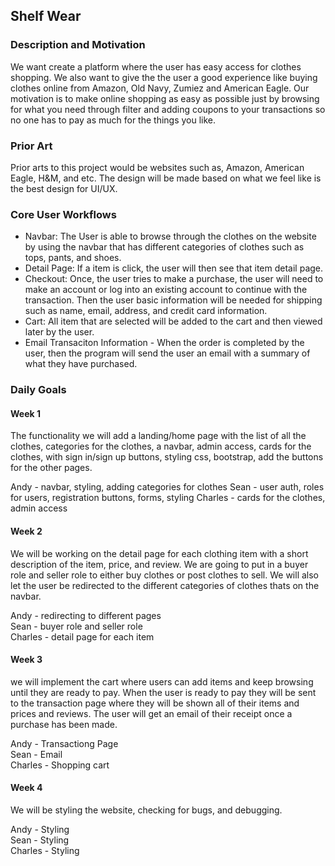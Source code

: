 ## Shelf Wear

### Description and Motivation
We want create a platform where the user has easy access for clothes shopping. We also want to give the the user a good experience like buying clothes online from Amazon, Old Navy, Zumiez and American Eagle. Our motivation is to make online shopping as easy as possible just by browsing for what you need through filter and adding coupons to your transactions so no one has to pay as much for the things you like.

### Prior Art
Prior arts to this project would be websites such as, Amazon, American Eagle, H&M, and etc. The design will be made based on what we feel like is the best design for UI/UX.

### Core User Workflows
- Navbar: The User is able to browse through the clothes on the website by using the navbar that has different categories of clothes such as tops, pants, and shoes.
- Detail Page: If a item is click, the user will then see that item detail page.
- Checkout: Once, the user tries to make a purchase, the user will need to make an account or log into an existing account to continue with the transaction. Then the user basic information will be needed for shipping such as name, email, address, and credit card information.
- Cart: All item that are selected will be added to the cart and then viewed later by the user.
- Email Transaciton Information - When the order is completed by the user, then the program will send the user an email with a summary of what they have purchased.

### Daily Goals

#### Week 1

The functionality we will add a landing/home page with the list of all the clothes, categories for the clothes, a navbar, admin access, cards for the clothes, with sign in/sign up buttons, styling css, bootstrap, add the buttons for the other pages.

Andy - navbar, styling, adding  categories for clothes
Sean - user auth, roles for users, registration buttons, forms, styling
Charles - cards for the clothes, admin access


#### Week 2

We will be working on the detail page for each clothing item with a short description of the item, price, and review. We are going to put in a buyer role and seller role to either buy clothes or post clothes to sell. We will also let the user be redirected to the different categories of clothes thats on the navbar.

Andy - redirecting to different pages  
Sean - buyer role and seller role  
Charles - detail page for each item  

#### Week 3

we will implement the cart where users can add items and keep browsing until they are ready to pay. When the user is ready to pay they will be sent to the transaction page where they will be shown all of their items and prices and reviews. The user will get an email of their receipt once a purchase has been made.

Andy - Transactiong Page  
Sean - Email  
Charles - Shopping cart   


#### Week 4

We will be styling the website, checking for bugs, and debugging.

Andy - Styling  
Sean - Styling  
Charles - Styling  




